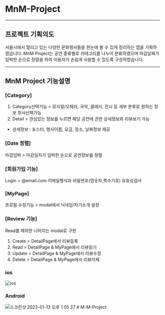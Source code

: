 # MnM-Project

***

## 프로젝트 기획의도
서울시에서 열리고 있는 다양한 문화행사들을 한눈에 볼 수 있게 정리하는 앱을 기획하였습니다.
MnM Project는 공연 종류별로 카테고리를 나누어 분류하였으며 마감날짜가 임박한 순으로 정렬을 하여 이용자가 손쉽게 사용할 수 있도록 구성하였습니다.

***

## MnM Project 기능설명

### [Category]
1. Category선택기능 > 뮤지컬/오페라, 국악, 클래식, 전시 등 세부 분류로 원하는 정보 취사선택가능
2. Detail > 관심있는 정보를 누르면 해당 공연에 관한 상세정보와 리뷰보기 가능
- 상세정보 : 포스터, 행사이름, 요금, 장소, 날짜정보 제공

### [Date 정렬]
마감임박 > 마감일자가 임박한 순으로 공연정보를 정렬

### [회원가입 기능]
Login > @email.com 이메일형식과 비밀번호(영숫자,특수기호) 유효성검사

### [MyPage]
프로필 수정기능 > modal에서 닉네임/자기소개 설정

### [Review 기능]
Read를 제외한 나머지는 modal로 구현

1. Create > DetailPage에서 리뷰등록
2. Read > DetailPage & MyPage에서 리뷰읽기
3. Update > DetailPage & MyPage에서 리뷰수정
4. Delete > DetailPage & MyPage에서 리뷰삭제

### ios
![ios](https://user-images.githubusercontent.com/75434044/212235144-b973c83a-37be-49c4-873c-f7031ac46fb5.png)

### Android
![스크린샷 2023-01-13 오후 1 05 27](https://user-images.githubusercontent.com/75434044/212235167-e080321e-8ed1-48a9-97f0-b9693ab9c8ed.png)
#   M - M - P r o j e c t  
 